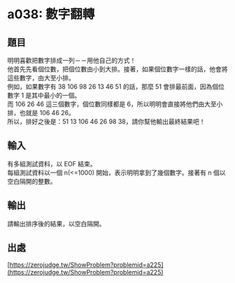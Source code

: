 # a038: 數字翻轉

## 題目

明明喜歡把數字排成一列－－用他自己的方式！  
他首先先看個位數，把個位數由小到大排。接著，如果個位數字一樣的話，他會將這些數字，由大至小排。  
例如，如果數字有 38 106 98 26 13 46 51 的話，那麼 51 會排最前面，因為個位數字 1 是其中最小的一個。  
而 106 26 46 這三個數字，個位數同樣都是 6，所以明明會直接將他們由大至小排，也就是 106 46 26。  
所以，排好之後是：51 13 106 46 26 98 38，請你幫他輸出最終結果吧！

## 輸入

有多組測試資料，以 EOF 結束。  
每組測試資料以一個 n(<=1000) 開始，表示明明拿到了幾個數字。接著有 n 個以空白隔開的整數。

## 輸出

請輸出排序後的結果，以空白隔開。

## 出處

[https://zerojudge.tw/ShowProblem?problemid=a225](https://zerojudge.tw/ShowProblem?problemid=a225)
